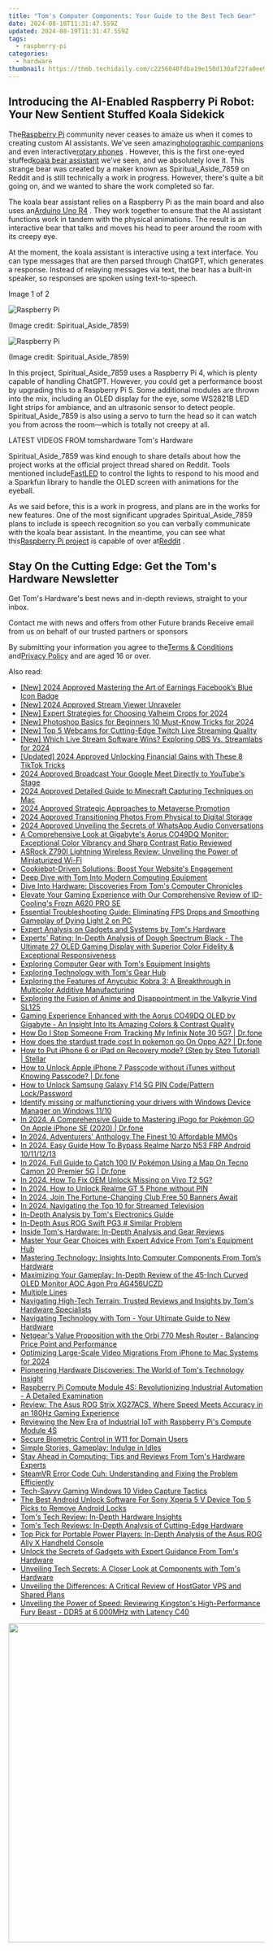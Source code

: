 ```yaml
---
title: "Tom's Computer Components: Your Guide to the Best Tech Gear"
date: 2024-08-18T11:31:47.559Z
updated: 2024-08-19T11:31:47.559Z
tags:
  - raspberry-pi
categories:
  - hardware
thumbnail: https://thmb.techidaily.com/c2256048fdba19e150d130af22fa0ee9a49a1cc871ecb123979c39c8bac9ef09.jpg
---
```


## Introducing the AI-Enabled Raspberry Pi Robot: Your New Sentient Stuffed Koala Sidekick

The[Raspberry Pi](https://tools.techidaily.com) community never ceases to amaze us when it comes to creating custom AI assistants. We've seen amazing[holographic companions](https://tools.techidaily.com) and even interactive[rotary phones](https://tools.techidaily.com) . However, this is the first one-eyed stuffed[koala bear assistant](https://www.reddit.com/r/arduino/comments/1deo04x/ai%5Fassistant) we've seen, and we absolutely love it. This strange bear was created by a maker known as Spiritual\_Aside\_7859 on Reddit and is still technically a work in progress. However, there's quite a bit going on, and we wanted to share the work completed so far.

 The koala bear assistant relies on a Raspberry Pi as the main board and also uses an[Arduino Uno R4](https://tools.techidaily.com) . They work together to ensure that the AI assistant functions work in tandem with the physical animations. The result is an interactive bear that talks and moves his head to peer around the room with its creepy eye.

 At the moment, the koala assistant is interactive using a text interface. You can type messages that are then parsed through ChatGPT, which generates a response. Instead of relaying messages via text, the bear has a built-in speaker, so responses are spoken using text-to-speech.

 Image 1 of 2

![Raspberry Pi](https://vanilla.futurecdn.net/cyclingnews/media/img/missing-image.svg)

 (Image credit: Spiritual\_Aside\_7859)

![Raspberry Pi](https://vanilla.futurecdn.net/cyclingnews/media/img/missing-image.svg)

 (Image credit: Spiritual\_Aside\_7859)

 In this project, Spiritual\_Aside\_7859 uses a Raspberry Pi 4, which is plenty capable of handling ChatGPT. However, you could get a performance boost by upgrading this to a Raspberry Pi 5\. Some additional modules are thrown into the mix, including an OLED display for the eye, some WS2821B LED light strips for ambiance, and an ultrasonic sensor to detect people. Spiritual\_Aside\_7859 is also using a servo to turn the head so it can watch you from across the room—which is totally not creepy at all.

 LATEST VIDEOS FROM tomshardware Tom's Hardware

 Spiritual\_Aside\_7859 was kind enough to share details about how the project works at the official project thread shared on Reddit. Tools mentioned include[FastLED](https://fastled.io/) to control the lights to respond to his mood and a Sparkfun library to handle the OLED screen with animations for the eyeball.

 As we said before, this is a work in progress, and plans are in the works for new features. One of the most significant upgrades Spiritual\_Aside\_7859 plans to include is speech recognition so you can verbally communicate with the koala bear assistant. In the meantime, you can see what this[Raspberry Pi project](https://tools.techidaily.com) is capable of over at[Reddit](https://www.reddit.com/r/arduino/comments/1deo04x/ai%5Fassistant) .

## Stay On the Cutting Edge: Get the Tom's Hardware Newsletter

 Get Tom's Hardware's best news and in-depth reviews, straight to your inbox.

 Contact me with news and offers from other Future brands  Receive email from us on behalf of our trusted partners or sponsors

 By submitting your information you agree to the[Terms & Conditions](https://futureplc.com/terms-conditions/) and[Privacy Policy](https://futureplc.com/privacy-policy/) and are aged 16 or over.

<ins class="adsbygoogle"
     style="display:block"
     data-ad-format="autorelaxed"
     data-ad-client="ca-pub-7571918770474297"
     data-ad-slot="1223367746"></ins>



<ins class="adsbygoogle"
     style="display:block"
     data-ad-client="ca-pub-7571918770474297"
     data-ad-slot="8358498916"
     data-ad-format="auto"
     data-full-width-responsive="true"></ins>

<span class="atpl-alsoreadstyle">Also read:</span>
<div><ul>
<li><a href="https://facebook-video-content.techidaily.com/new-2024-approved-mastering-the-art-of-earnings-facebooks-blue-icon-badge/"><u>[New] 2024 Approved  Mastering the Art of Earnings  Facebook’s Blue Icon Badge</u></a></li>
<li><a href="https://video-capture.techidaily.com/new-2024-approved-stream-viewer-unraveler/"><u>[New] 2024 Approved  Stream Viewer Unraveler</u></a></li>
<li><a href="https://screen-video-capture.techidaily.com/new-expert-strategies-for-choosing-valheim-crops-for-2024/"><u>[New] Expert Strategies for Choosing Valheim Crops for 2024</u></a></li>
<li><a href="https://fox-http.techidaily.com/new-photoshop-basics-for-beginners-10-must-know-tricks-for-2024/"><u>[New] Photoshop Basics for Beginners  10 Must-Know Tricks for 2024</u></a></li>
<li><a href="https://screen-video-capture.techidaily.com/new-top-5-webcams-for-cutting-edge-twitch-live-streaming-quality/"><u>[New] Top 5 Webcams for Cutting-Edge Twitch Live Streaming Quality</u></a></li>
<li><a href="https://screen-capture.techidaily.com/new-which-live-stream-software-wins-exploring-obs-vs-streamlabs-for-2024/"><u>[New] Which Live Stream Software Wins? Exploring OBS Vs. Streamlabs for 2024</u></a></li>
<li><a href="https://tiktok-clips.techidaily.com/updated-2024-approved-unlocking-financial-gains-with-these-8-tiktok-tricks/"><u>[Updated] 2024 Approved  Unlocking Financial Gains with These 8 TikTok Tricks</u></a></li>
<li><a href="https://youtube-video-recordings.techidaily.com/2024-approved-broadcast-your-google-meet-directly-to-youtubes-stage/"><u>2024 Approved  Broadcast Your Google Meet Directly to YouTube's Stage</u></a></li>
<li><a href="https://screen-activity-recording.techidaily.com/2024-approved-detailed-guide-to-minecraft-capturing-techniques-on-mac/"><u>2024 Approved  Detailed Guide to Minecraft Capturing Techniques on Mac</u></a></li>
<li><a href="https://extra-support.techidaily.com/2024-approved-strategic-approaches-to-metaverse-promotion/"><u>2024 Approved  Strategic Approaches to Metaverse Promotion</u></a></li>
<li><a href="https://some-tips.techidaily.com/2024-approved-transitioning-photos-from-physical-to-digital-storage/"><u>2024 Approved  Transitioning Photos  From Physical to Digital Storage</u></a></li>
<li><a href="https://fox-helps.techidaily.com/2024-approved-unveiling-the-secrets-of-whatsapp-audio-conversations/"><u>2024 Approved  Unveiling the Secrets of WhatsApp Audio Conversations</u></a></li>
<li><a href="https://hardware-reviews.techidaily.com/a-comprehensive-look-at-gigabytes-aorus-co49dq-monitor-exceptional-color-vibrancy-and-sharp-contrast-ratio-reviewed/"><u>A Comprehensive Look at Gigabyte's Aorus CO49DQ Monitor: Exceptional Color Vibrancy and Sharp Contrast Ratio Reviewed</u></a></li>
<li><a href="https://hardware-reviews.techidaily.com/asrock-z790i-lightning-wireless-review-unveiling-the-power-of-miniaturized-wi-fi/"><u>ASRock Z790I Lightning Wireless Review: Unveiling the Power of Miniaturized Wi-Fi</u></a></li>
<li><a href="https://easy-unlock-android.techidaily.com/cookiebot-driven-solutions-boost-your-websites-engagement/"><u>Cookiebot-Driven Solutions: Boost Your Website's Engagement</u></a></li>
<li><a href="https://hardware-reviews.techidaily.com/deep-dive-with-tom-into-modern-computing-equipment/"><u>Deep Dive with Tom Into Modern Computing Equipment</u></a></li>
<li><a href="https://hardware-reviews.techidaily.com/dive-into-hardware-discoveries-from-toms-computer-chronicles/"><u>Dive Into Hardware: Discoveries From Tom's Computer Chronicles</u></a></li>
<li><a href="https://hardware-reviews.techidaily.com/elevate-your-gaming-experience-with-our-comprehensive-review-of-id-coolings-frozn-a620-pro-se/"><u>Elevate Your Gaming Experience with Our Comprehensive Review of ID-Cooling's Frozn A620 PRO SE</u></a></li>
<li><a href="https://easy-unlock-android.techidaily.com/essential-troubleshooting-guide-eliminating-fps-drops-and-smoothing-gameplay-of-dying-light-2-on-pc/"><u>Essential Troubleshooting Guide: Eliminating FPS Drops and Smoothing Gameplay of Dying Light 2 on PC</u></a></li>
<li><a href="https://hardware-reviews.techidaily.com/expert-analysis-on-gadgets-and-systems-by-toms-hardware/"><u>Expert Analysis on Gadgets and Systems by Tom's Hardware</u></a></li>
<li><a href="https://hardware-reviews.techidaily.com/experts-rating-in-depth-analysis-of-dough-spectrum-black-the-ultimate-27-oled-gaming-display-with-superior-color-fidelity-and-exceptional-responsiveness/"><u>Experts' Rating: In-Depth Analysis of Dough Spectrum Black - The Ultimate 27 OLED Gaming Display with Superior Color Fidelity & Exceptional Responsiveness</u></a></li>
<li><a href="https://hardware-reviews.techidaily.com/exploring-computer-gear-with-toms-equipment-insights/"><u>Exploring Computer Gear with Tom's Equipment Insights</u></a></li>
<li><a href="https://hardware-reviews.techidaily.com/exploring-technology-with-toms-gear-hub/"><u>Exploring Technology with Tom's Gear Hub</u></a></li>
<li><a href="https://hardware-reviews.techidaily.com/exploring-the-features-of-anycubic-kobra-3-a-breakthrough-in-multicolor-additive-manufacturing/"><u>Exploring the Features of Anycubic Kobra 3: A Breakthrough in Multicolor Additive Manufacturing</u></a></li>
<li><a href="https://hardware-reviews.techidaily.com/exploring-the-fusion-of-anime-and-disappointment-in-the-valkyrie-vind-sl125/"><u>Exploring the Fusion of Anime and Disappointment in the Valkyrie Vind SL125</u></a></li>
<li><a href="https://hardware-reviews.techidaily.com/gaming-experience-enhanced-with-the-aorus-co49dq-oled-by-gigabyte-an-insight-into-its-amazing-colors-and-contrast-quality/"><u>Gaming Experience Enhanced with the Aorus CO49DQ OLED by Gigabyte - An Insight Into Its Amazing Colors & Contrast Quality</u></a></li>
<li><a href="https://android-location-track.techidaily.com/how-do-i-stop-someone-from-tracking-my-infinix-note-30-5g-drfone-by-drfone-virtual-android/"><u>How Do I Stop Someone From Tracking My Infinix Note 30 5G? | Dr.fone</u></a></li>
<li><a href="https://android-pokemon-go.techidaily.com/how-does-the-stardust-trade-cost-in-pokemon-go-on-oppo-a2-drfone-by-drfone-virtual-android/"><u>How does the stardust trade cost In pokemon go On Oppo A2? | Dr.fone</u></a></li>
<li><a href="https://blog-min.techidaily.com/how-to-put-iphone-6-or-ipad-on-recovery-mode-step-by-step-tutorial-stellar-by-stellar-data-recovery-ios-iphone-data-recovery/"><u>How to Put iPhone 6 or iPad on Recovery mode? (Step by Step Tutorial) | Stellar</u></a></li>
<li><a href="https://iphone-unlock.techidaily.com/how-to-unlock-apple-iphone-7-passcode-without-itunes-without-knowing-passcode-drfone-by-drfone-ios/"><u>How to Unlock Apple iPhone 7 Passcode without iTunes without Knowing Passcode? | Dr.fone</u></a></li>
<li><a href="https://android-unlock.techidaily.com/how-to-unlock-samsung-galaxy-f14-5g-pin-codepattern-lockpassword-by-drfone-android/"><u>How to Unlock Samsung Galaxy F14 5G PIN Code/Pattern Lock/Password</u></a></li>
<li><a href="https://review-topics.techidaily.com/identify-missing-or-malfunctioning-your-drivers-with-windows-device-manager-on-windows-1110-by-drivereasy-guide/"><u>Identify missing or malfunctioning your drivers with Windows Device Manager on Windows 11/10</u></a></li>
<li><a href="https://ios-pokemon-go.techidaily.com/in-2024-a-comprehensive-guide-to-mastering-ipogo-for-pokemon-go-on-apple-iphone-se-2020-drfone-by-drfone-virtual-ios/"><u>In 2024, A Comprehensive Guide to Mastering iPogo for Pokémon GO On Apple iPhone SE (2020) | Dr.fone</u></a></li>
<li><a href="https://screen-video-capture.techidaily.com/in-2024-adventurers-anthology-the-finest-10-affordable-mmos/"><u>In 2024, Adventurers' Anthology  The Finest 10 Affordable MMOs</u></a></li>
<li><a href="https://android-frp.techidaily.com/in-2024-easy-guide-how-to-bypass-realme-narzo-n53-frp-android-10111213-by-drfone-android/"><u>In 2024, Easy Guide How To Bypass Realme Narzo N53 FRP Android 10/11/12/13</u></a></li>
<li><a href="https://android-pokemon-go.techidaily.com/in-2024-full-guide-to-catch-100-iv-pokemon-using-a-map-on-tecno-camon-20-premier-5g-drfone-by-drfone-virtual-android/"><u>In 2024, Full Guide to Catch 100 IV Pokémon Using a Map On Tecno Camon 20 Premier 5G | Dr.fone</u></a></li>
<li><a href="https://android-unlock.techidaily.com/in-2024-how-to-fix-oem-unlock-missing-on-vivo-t2-5g-by-drfone-android/"><u>In 2024, How To Fix OEM Unlock Missing on Vivo T2 5G?</u></a></li>
<li><a href="https://easy-unlock-android.techidaily.com/in-2024-how-to-unlock-realme-gt-5-phone-without-pin-by-drfone-android/"><u>In 2024, How to Unlock Realme GT 5 Phone without PIN</u></a></li>
<li><a href="https://youtube-data.techidaily.com/24-join-the-fortune-changing-club-free-50-banners-await/"><u>In 2024, Join The Fortune-Changing Club  Free 50 Banners Await</u></a></li>
<li><a href="https://fox-hovers.techidaily.com/in-2024-navigating-the-top-10-for-streamed-television/"><u>In 2024, Navigating the Top 10 for Streamed Television</u></a></li>
<li><a href="https://hardware-reviews.techidaily.com/in-depth-analysis-by-toms-electronics-guide/"><u>In-Depth Analysis by Tom's Electronics Guide</u></a></li>
<li><a href="https://hardware-reviews.techidaily.com/in-depth-asus-rog-swift-pg3-similar-problem/"><u>In-Depth Asus ROG Swift PG3 # Similar Problem</u></a></li>
<li><a href="https://hardware-reviews.techidaily.com/inside-toms-hardware-in-depth-analysis-and-gear-reviews/"><u>Inside Tom's Hardware: In-Depth Analysis and Gear Reviews</u></a></li>
<li><a href="https://hardware-reviews.techidaily.com/master-your-gear-choices-with-expert-advice-from-toms-equipment-hub/"><u>Master Your Gear Choices with Expert Advice From Tom's Equipment Hub</u></a></li>
<li><a href="https://hardware-reviews.techidaily.com/mastering-technology-insights-into-computer-components-from-toms-hardware/"><u>Mastering Technology: Insights Into Computer Components From Tom’s Hardware</u></a></li>
<li><a href="https://hardware-reviews.techidaily.com/maximizing-your-gameplay-in-depth-review-of-the-45-inch-curved-oled-monitor-aoc-agon-pro-ag456uczd/"><u>Maximizing Your Gameplay: In-Depth Review of the 45-Inch Curved OLED Monitor AOC Agon Pro AG456UCZD</u></a></li>
<li><a href="https://hardware-reviews.techidaily.com/multiple-lines/"><u>Multiple Lines</u></a></li>
<li><a href="https://hardware-reviews.techidaily.com/navigating-high-tech-terrain-trusted-reviews-and-insights-by-toms-hardware-specialists/"><u>Navigating High-Tech Terrain: Trusted Reviews and Insights by Tom's Hardware Specialists</u></a></li>
<li><a href="https://hardware-reviews.techidaily.com/navigating-technology-with-tom-your-ultimate-guide-to-new-hardware/"><u>Navigating Technology with Tom - Your Ultimate Guide to New Hardware</u></a></li>
<li><a href="https://hardware-reviews.techidaily.com/netgears-value-proposition-with-the-orbi-770-mesh-router-balancing-price-point-and-performance/"><u>Netgear's Value Proposition with the Orbi 770 Mesh Router - Balancing Price Point and Performance</u></a></li>
<li><a href="https://vp-tips.techidaily.com/optimizing-large-scale-video-migrations-from-iphone-to-mac-systems-for-2024/"><u>Optimizing Large-Scale Video Migrations From iPhone to Mac Systems for 2024</u></a></li>
<li><a href="https://hardware-reviews.techidaily.com/pioneering-hardware-discoveries-the-world-of-toms-technology-insight/"><u>Pioneering Hardware Discoveries: The World of Tom's Technology Insight</u></a></li>
<li><a href="https://hardware-reviews.techidaily.com/raspberry-pi-compute-module-4s-revolutionizing-industrial-automation-a-detailed-examination/"><u>Raspberry Pi Compute Module 4S: Revolutionizing Industrial Automation - A Detailed Examination</u></a></li>
<li><a href="https://hardware-reviews.techidaily.com/review-the-asus-rog-strix-xg27acs-where-speed-meets-accuracy-in-an-180hz-gaming-experience/"><u>Review: The Asus ROG Strix XG27ACS, Where Speed Meets Accuracy in an 180Hz Gaming Experience</u></a></li>
<li><a href="https://hardware-reviews.techidaily.com/reviewing-the-new-era-of-industrial-iot-with-raspberry-pis-compute-module-4s/"><u>Reviewing the New Era of Industrial IoT with Raspberry Pi's Compute Module 4S</u></a></li>
<li><a href="https://windows11.techidaily.com/secure-biometric-control-in-w11-for-domain-users/"><u>Secure Biometric Control in W11 for Domain Users</u></a></li>
<li><a href="https://games-able.techidaily.com/simple-stories-gameplay-indulge-in-idles/"><u>Simple Stories, Gameplay: Indulge in Idles</u></a></li>
<li><a href="https://hardware-reviews.techidaily.com/stay-ahead-in-computing-tips-and-reviews-from-toms-hardware-experts/"><u>Stay Ahead in Computing: Tips and Reviews From Tom's Hardware Experts</u></a></li>
<li><a href="https://win-able.techidaily.com/steamvr-error-code-cuh-understanding-and-fixing-the-problem-efficiently/"><u>SteamVR Error Code Cuh: Understanding and Fixing the Problem Efficiently</u></a></li>
<li><a href="https://screen-video-capture.techidaily.com/tech-savvy-gaming-windows-10-video-capture-tactics/"><u>Tech-Savvy Gaming  Windows 10 Video Capture Tactics</u></a></li>
<li><a href="https://sim-unlock.techidaily.com/the-best-android-unlock-software-for-sony-xperia-5-v-device-top-5-picks-to-remove-android-locks-by-drfone-android/"><u>The Best Android Unlock Software For Sony Xperia 5 V Device Top 5 Picks to Remove Android Locks</u></a></li>
<li><a href="https://hardware-reviews.techidaily.com/toms-tech-review-in-depth-hardware-insights/"><u>Tom's Tech Review: In-Depth Hardware Insights</u></a></li>
<li><a href="https://hardware-reviews.techidaily.com/toms-tech-reviews-in-depth-analysis-of-cutting-edge-hardware/"><u>Tom's Tech Reviews: In-Depth Analysis of Cutting-Edge Hardware</u></a></li>
<li><a href="https://hardware-reviews.techidaily.com/top-pick-for-portable-power-players-in-depth-analysis-of-the-asus-rog-ally-x-handheld-console/"><u>Top Pick for Portable Power Players: In-Depth Analysis of the Asus ROG Ally X Handheld Console</u></a></li>
<li><a href="https://hardware-reviews.techidaily.com/unlock-the-secrets-of-gadgets-with-expert-guidance-from-toms-hardware/"><u>Unlock the Secrets of Gadgets with Expert Guidance From Tom's Hardware</u></a></li>
<li><a href="https://hardware-reviews.techidaily.com/unveiling-tech-secrets-a-closer-look-at-components-with-toms-hardware/"><u>Unveiling Tech Secrets: A Closer Look at Components with Tom's Hardware</u></a></li>
<li><a href="https://hardware-reviews.techidaily.com/unveiling-the-differences-a-critical-review-of-hostgator-vps-and-shared-plans/"><u>Unveiling the Differences: A Critical Review of HostGator VPS and Shared Plans</u></a></li>
<li><a href="https://hardware-reviews.techidaily.com/unveiling-the-power-of-speed-reviewing-kingstons-high-performance-fury-beast-ddr5-at-6000mhz-with-latency-c40/"><u>Unveiling the Power of Speed: Reviewing Kingston's High-Performance Fury Beast - DDR5 at 6,000MHz with Latency C40</u></a></li>
</ul></div>

<!-- affiliate ads begin -->
<a href="https://versadesk.pxf.io/c/5597632/1892107/21290" target="_top" id="1892107"><img src="//a.impactradius-go.com/display-ad/21290-1892107" border="0" alt="" width="1200" height="628"/></a><img height="0" width="0" src="https://imp.pxf.io/i/5597632/1892107/21290" style="position:absolute;visibility:hidden;" border="0" />
<!-- affiliate ads end -->